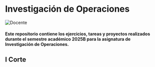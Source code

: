 # Investigación de Operaciones 
![Docente](https://img.shields.io/badge/Docente-Jorge_Bernardo_Ramirez_Zarta-003366?style=for-the-badge&logo=Docente&labelColor=FFFFFF)


#### Este repositorio contiene los ejercicios, tareas y proyectos realizados durante el semestre académico 2025B para la asignatura de Investigación de Operaciones.

## I Corte